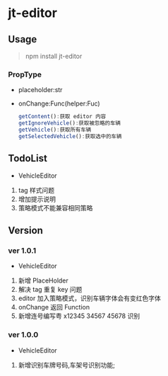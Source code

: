 # jt-editor

## Usage

> npm install jt-editor

### PropType

- placeholder:str
- onChange:Func(helper:Fuc)

  ```js
  getContent():获取 editor 内容
  getIgnoreVehicle():获取被忽略的车辆
  getVehicle():获取所有车辆
  getSelectedVehicle():获取选中的车辆
  ```
## TodoList

- VehicleEditor

1.  tag 样式问题
1.  增加提示说明
1.  策略模式不能兼容相同策略

## Version

### ver 1.0.1

- VehicleEditor

1.  新增 PlaceHolder
1.  解决 tag 重复 key 问题
1.  editor 加入策略模式，识别车辆字体会有变红色字体
1.  onChange 返回 Function
1.  新增连号编写粤 x12345 34567 45678 识别

### ver 1.0.0

- VehicleEditor

1.  新增识别车牌号码,车架号识别功能;
